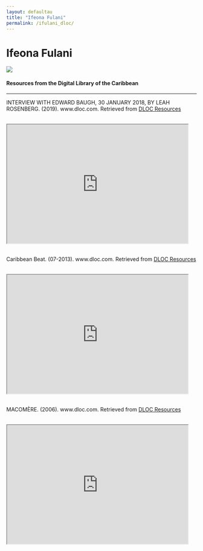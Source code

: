 ```yaml
---
layout: defaultau
title: "Ifeona Fulani"
permalink: /ifulani_dloc/
---
```

<!-- partial:index.partial.html -->
<div class="content">
    <h1>Ifeona Fulani</h1>
    <div class="quote">
        <div><img src="https://liberalstudies.nyu.edu/content/dam/nyu-as/faculty/images/profilePhotos/a-f/Fulani-Ifeonaphotoweb.jpg" class="logo"></div>
    </div>
    <body>
    <h4>Resources from the Digital Library of the Caribbean</h4><hr>
    <div class="container-mt-5">
      <div class="row">
            <div class="col-md-6">
                <p>INTERVIEW WITH EDWARD BAUGH, 30 JANUARY 2018, BY LEAH ROSENBERG. (2019). www.dloc.com. Retrieved from <a href="https://www.dloc.com/AA00067926/00001/pdf" target="_blank">DLOC Resources</a></p><br>
                <iframe width="95%" height="315" src="https://www.dloc.com/AA00067926/00001/pdf"></iframe>
                <br>
                <br>
        </div>
      <div class="col-md-6">
            <p>Caribbean Beat. (07-2013). www.dloc.com. Retrieved from <a href="https://www.dloc.com/AA00090268/00012/pdf" target="_blank">DLOC Resources</a></p><br>
            <iframe width="95%" height="315" src="https://www.dloc.com/AA00090268/00012/pdf"></iframe>
            <br>
            <br>
        </div>
        </div>
    <div class="container-mt-5">
      <div class="row">
            <div class="col-md-6">
                <p>MACOMÈRE. (2006). www.dloc.com. Retrieved from <a href="https://www.dloc.com/AA00000079/00009/images" target="_blank">DLOC Resources</a></p><br>
                <iframe width="95%" height="315" src="https://www.dloc.com/AA00000079/00009/images"></iframe>
                <br>
                <br>
        </div>
    </body> 
          </div>
  <!-- partial -->
<script src='https://cdnjs.cloudflare.com/ajax/libs/jquery/3.1.1/jquery.min.js'></script><script  src="{{ site.baseurl }}/assets/js/authorscript.js"></script>
